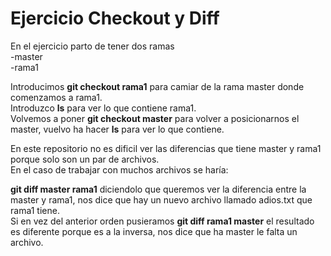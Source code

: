 # Ejercicio Checkout y Diff

En el ejercicio parto de tener dos ramas  
-master  
-rama1

Introducimos **git checkout rama1** para camiar de la rama master donde comenzamos a rama1.  
Introduzco **ls** para ver lo que contiene rama1.  
Volvemos a poner **git checkout master** para volver a posicionarnos el master, vuelvo ha hacer **ls** para ver lo que contiene.

En este repositorio no es dificil ver las diferencias que tiene master y rama1 porque solo son un par de archivos.  
En el caso de trabajar con muchos archivos se haría:

**git diff master rama1** diciendolo que queremos ver la diferencia entre la master y rama1, nos dice que hay un nuevo archivo llamado adios.txt que rama1 tiene.  
Si en vez del anterior orden pusieramos **git diff rama1 master** el resultado es diferente porque es a la inversa, nos dice que ha master le falta un archivo.

